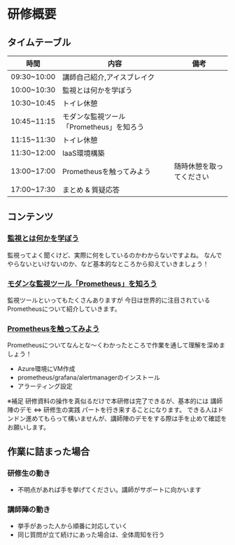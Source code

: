# 研修概要

## タイムテーブル

| 時間            | 内容                        |  備考            |
| ------------- | ------------------------- | ------------ |
| 09:30~10:00 | 講師自己紹介,アイスブレイク                |              |
| 10:00~10:30 | 監視とは何かを学ぼう                |              |
| 10:30~10:45 | トイレ休憩                |              |
| 10:45~11:15 | モダンな監視ツール「Prometheus」を知ろう   |             |
| 11:15~11:30 | トイレ休憩   |             |
| 11:30~12:00 | IaaS環境構築   |             |
| 13:00~17:00 | Prometheusを触ってみよう      | 随時休憩を取ってください  |
| 17:00~17:30 | まとめ & 質疑応答                |              |

## コンテンツ

### [監視とは何かを学ぼう](./overview/)

監視ってよく聞くけど、実際に何をしているのかわからないですよね。
なんでやらないといけないのか、など基本的なところから抑えていきましょう！

### [モダンな監視ツール「Prometheus」を知ろう](./overview/prometheus)

監視ツールといってもたくさんありますが
今日は世界的に注目されているPrometheusについて紹介していきます。

### [Prometheusを触ってみよう](./tutorial/iaas_building)

Prometheusについてなんとな〜くわかったところで作業を通して理解を深めましょう！

- Azure環境にVM作成
- prometheus/grafana/alertmanagerのインストール
- アラーティング設定

※補足
研修資料の操作を真似るだけで本研修は完了できるが、基本的には 講師陣のデモ ⇔ 研修生の実践 パートを行き来することになります。
できる人はドンドン進めてもらって構いませんが、講師陣のデモをする際は手を止めて確認をお願いします。

## 作業に詰まった場合
### 研修生の動き
- 不明点があれば手を挙げてください。講師がサポートに向かいます

### 講師陣の動き
- 挙手があった人から順番に対応していく
- 同じ質問が立て続けにあった場合は、全体周知を行う
